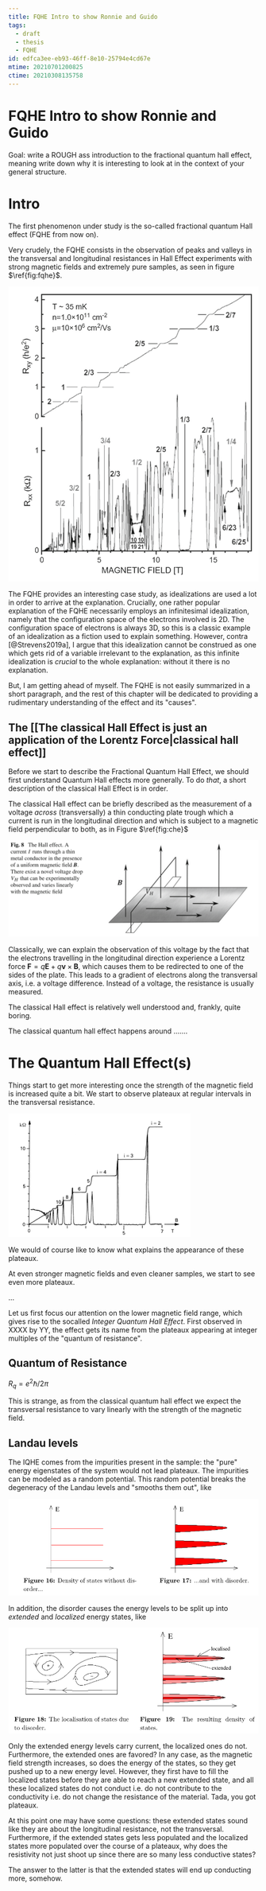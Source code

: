 ```yaml
---
title: FQHE Intro to show Ronnie and Guido
tags:
  - draft
  - thesis
  - FQHE
id: edfca3ee-eb93-46ff-8e10-25794e4cd67e
mtime: 20210701200825
ctime: 20210308135758
---
```


# FQHE Intro to show Ronnie and Guido

Goal: write a ROUGH ass introduction to the fractional quantum hall effect, meaning write down why it is interesting to look at in the context of your general structure.

# Intro

The first phenomenon under study is the so-called fractional quantum Hall effect (FQHE from now on).

Very crudely, the FQHE consists in the observation of peaks and valleys in the transversal and longitudinal resistances in Hall Effect experiments with strong magnetic fields and extremely pure samples, as seen in figure $\ref{fig:fqhe}$.

![](./media/fqhe.png "The plateuax of the FQHE")

The FQHE provides an interesting case study, as idealizations are used a lot in order to arrive at the explanation. Crucially, one rather popular explanation of the FQHE necessarily employs an infinitesimal idealization, namely that the configuration space of the electrons involved is 2D. The configuration space of electrons is always 3D, so this is a classic example of an idealization as a fiction used to explain something. However, contra [@Strevens2019a], I argue that this idealization cannot be construed as one which gets rid of a variable irrelevant to the explanation, as this infinite idealization is _crucial_ to the whole explanation: without it there is no explanation.

But, I am getting ahead of myself. The FQHE is not easily summarized in a short paragraph, and the rest of this chapter will be dedicated to providing a rudimentary understanding of the effect and its "causes".

## The [[The classical Hall Effect is just an application of the Lorentz Force|classical hall effect]]

Before we start to describe the Fractional Quantum Hall Effect, we should first understand Quantum Hall effects more generally. To do _that_, a short description of the classical Hall Effect is in order.

The classical Hall effect can be briefly described as the measurement of a voltage _across_ (transversally) a thin conducting plate trough which a current is run in the longitudinal direction and which is subject to a magnetic field perpendicular to both, as in Figure $\ref{fig:che}$

![](./media/che.png "set up of the che, stolen from  ")

Classically, we can explain the observation of this voltage by the fact that the electrons travelling in the longitudinal direction experience a Lorentz force $\textbf{F} = q\textbf{E} + q\textbf{v} \times \textbf{B}$, which causes them to be redirected to one of the sides of the plate. This leads to a gradient of electrons along the transversal axis, i.e. a voltage difference. Instead of a voltage, the resistance is usually measured.

The classical Hall effect is relatively well understood and, frankly, quite boring.

The classical quantum hall effect happens around .......

# The Quantum Hall Effect(s)

Things start to get more interesting once the strength of the magnetic field is increased quite a bit. We start to observe plateaux at regular intervals in the transversal resistance.

![](./media/iqhe.png "qhe")

We would of course like to know what explains the appearance of these plateaux.

At even stronger magnetic fields and even cleaner samples, we start to see even more plateaux.

...

Let us first focus our attention on the lower magnetic field range, which gives rise to the socalled _Integer Quantum Hall Effect_. First observed in XXXX by YY, the effect gets its name from the plateaux appearing at integer multiples of the "quantum of resistance".

## Quantum of Resistance

$R_q=e^2\hbar/2\pi$

This is strange, as from the classical quantum hall effect we expect the transversal resistance to vary linearly with the strength of the magnetic field.

## Landau levels

The IQHE comes from the impurities present in the sample: the "pure" energy eigenstates of the system would not lead plateaux. The impurities can be modeled as a random potential. This random potential breaks the degeneracy of the Landau levels and "smooths them out", like

![](./media/broadlandau.png "smooth landau, stolen from Tong.")

In addition, the disorder causes the energy levels to be split up into _extended_ and _localized_ energy states, like

![](./media/breakdegen.png "extended v localized, also Tong")

Only the extended energy levels carry current, the localized ones do not. Furthermore, the extended ones are favored? In any case, as the magnetic field strength increases, so does the energy of the states, so they get pushed up to a new energy level. However, they first have to fill the localized states before they are able to reach a new extended state, and all these localized states do not conduct i.e. do not contribute to the conductivity i.e. do not change the resistance of the material. Tada, you got plateaux.

At this point one may have some questions: these extended states sound like they are about the longitudinal resistance, not the transversal. Furthermore, if the extended states gets less populated and the localized states more populated over the course of a plateaux, why does the resistivity not just shoot up since there are so many less conductive states?

The answer to the latter is that the extended states will end up conducting more, somehow.
